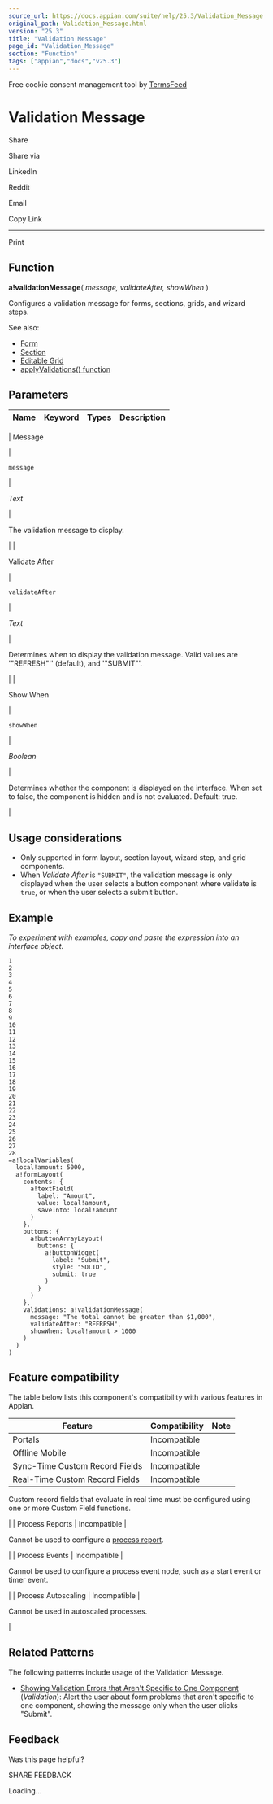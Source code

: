 ```yaml
---
source_url: https://docs.appian.com/suite/help/25.3/Validation_Message.html
original_path: Validation_Message.html
version: "25.3"
title: "Validation Message"
page_id: "Validation_Message"
section: "Function"
tags: ["appian","docs","v25.3"]
---
```



Free cookie consent management tool by [TermsFeed](https://www.termsfeed.com/)

# Validation Message

Share

Share via

LinkedIn

Reddit

Email

Copy Link

* * *

Print

## Function

**a!validationMessage**( _message, validateAfter, showWhen_ )

Configures a validation message for forms, sections, grids, and wizard steps.

See also:

-   [Form](Form_Layout.html)
-   [Section](Section_Layout.html)
-   [Editable Grid](Editable_Grid_Component.html)
-   [applyValidations() function](fnc_system_a_applyValidations.html)

## Parameters

| Name | Keyword | Types | Description |
| --- | --- | --- | --- |
|
Message

 |

`message`

 |

_Text_

 |

The validation message to display.

 |
|

Validate After

 |

`validateAfter`

 |

_Text_

 |

Determines when to display the validation message. Valid values are '"REFRESH"'' (default), and '"SUBMIT"'.

 |
|

Show When

 |

`showWhen`

 |

_Boolean_

 |

Determines whether the component is displayed on the interface. When set to false, the component is hidden and is not evaluated. Default: true.

 |

## Usage considerations

-   Only supported in form layout, section layout, wizard step, and grid components.
-   When _Validate After_ is `"SUBMIT"`, the validation message is only displayed when the user selects a button component where validate is `true`, or when the user selects a submit button.

## Example

_To experiment with examples, copy and paste the expression into an interface object._

```
1
2
3
4
5
6
7
8
9
10
11
12
13
14
15
16
17
18
19
20
21
22
23
24
25
26
27
28
=a!localVariables(
  local!amount: 5000,
  a!formLayout(
    contents: {
      a!textField(
        label: "Amount",
        value: local!amount,
        saveInto: local!amount
      )
    },
    buttons: {
      a!buttonArrayLayout(
        buttons: {
          a!buttonWidget(
            label: "Submit",
            style: "SOLID",
            submit: true
          )
        }
      )
    },
    validations: a!validationMessage(
      message: "The total cannot be greater than $1,000",
      validateAfter: "REFRESH",
      showWhen: local!amount > 1000
    )
  )
)
```

## Feature compatibility

The table below lists this component's compatibility with various features in Appian.

| Feature | Compatibility | Note |
| --- | --- | --- |
| Portals | Incompatible |  |
| Offline Mobile | Incompatible |  |
| Sync-Time Custom Record Fields | Incompatible |  |
| Real-Time Custom Record Fields | Incompatible |
Custom record fields that evaluate in real time must be configured using one or more Custom Field functions.

 |
| Process Reports | Incompatible |

Cannot be used to configure a [process report](Process_Reports.html).

 |
| Process Events | Incompatible |

Cannot be used to configure a process event node, such as a start event or timer event.

 |
| Process Autoscaling | Incompatible |

Cannot be used in autoscaled processes.

 |

## Related Patterns

The following patterns include usage of the Validation Message.

-   [Showing Validation Errors that Aren't Specific to One Component](/suite/help/25.3/recipe-showing-validation-errors-that-arent-specific-to-one-component.html) (_Validation_): Alert the user about form problems that aren't specific to one component, showing the message only when the user clicks "Submit".

## Feedback

Was this page helpful?

SHARE FEEDBACK

Loading...